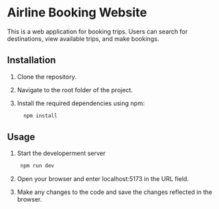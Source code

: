 # Airline Booking Website

This is a web application for booking trips. Users can search for destinations, view available trips, and make bookings.

## Installation

1. Clone the repository.
2. Navigate to the root folder of the project.
3. Install the required dependencies using npm:

    ```bash
      npm install
    ```

## Usage

1. Start the developerment server   

    ```bash
     npm run dev
    ```

2. Open your browser and enter localhost:5173 in the URL field.
3. Make any changes to the code and save the changes reflected in the browser.